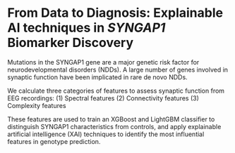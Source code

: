 # From Data to Diagnosis: Explainable AI techniques in *SYNGAP1* Biomarker Discovery

Mutations in the SYNGAP1 gene are a major genetic risk factor for neurodevelopmental disorders (NDDs). A large number of
genes involved in synaptic function have been implicated in rare de novo NDDs. 

We calculate three categories of features to assess synaptic function from EEG recordings: 
(1) Spectral features 
(2) Connectivity features
(3) Complexity features

These features are used to train an XGBoost and LightGBM classifier to distinguish SYNGAP1 characteristics from controls, and apply explainable artificial intelligence (XAI) techniques to identify the most influential features in genotype prediction. 

